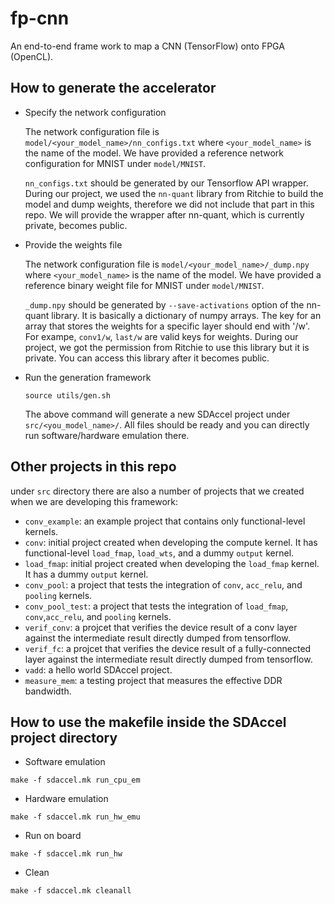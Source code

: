 # fp-cnn
An end-to-end frame work to map a CNN (TensorFlow) onto FPGA (OpenCL).

## How to generate the accelerator
- Specify the network configuration

   The network configuration file is `model/<your_model_name>/nn_configs.txt` where `<your_model_name>` is the 
   name of the model. We have provided a reference network configuration for MNIST under `model/MNIST`.
   
   `nn_configs.txt` should be generated by our Tensorflow API wrapper. During our project, we used the `nn-quant`
   library from Ritchie to build the model and dump weights, therefore we did not include that part in this repo. 
   We will provide the wrapper after nn-quant, which is currently private, becomes public. 
   
- Provide the weights file
   
   The network configuration file is `model/<your_model_name>/_dump.npy` where `<your_model_name>` is the 
   name of the model. We have provided a reference binary weight file for MNIST under `model/MNIST`.
   
   `_dump.npy` should be generated by `--save-activations` option of the nn-quant library. 
   It is basically a dictionary of numpy arrays. The key for an array that stores the weights for a specific layer 
   should end with '/w'. For exampe, `conv1/w`, `last/w` are valid keys for weights.
   During our project, we got the permission from Ritchie to use this library but it is private. You can access
   this library after it becomes public.
   
- Run the generation framework
 
    `source utils/gen.sh`
    
    The above command will generate a new SDAccel project under `src/<you_model_name>/`. All files should be ready
    and you can directly run software/hardware emulation there.

## Other projects in this repo    
under `src` directory there are also a number of projects that we created when we are developing this framework:

 - `conv_example`: an example project that contains only functional-level kernels.
 - `conv`: initial project created when developing the compute kernel. It has functional-level `load_fmap`, `load_wts`, and a 
 dummy `output` kernel.
 - `load_fmap`: initial project created when developing the `load_fmap` kernel. It has a dummy `output` kernel.
 - `conv_pool`: a project that tests the integration of `conv`, `acc_relu`, and `pooling` kernels.
 - `conv_pool_test`: a project that tests the integration of `load_fmap`, `conv`,`acc_relu`, and `pooling` kernels.
 - `verif_conv`: a projcet that verifies the device result of a conv layer against the intermediate result directly dumped 
 from tensorflow.
 - `verif_fc`: a projcet that verifies the device result of a fully-connected layer against the intermediate result
 directly dumped from tensorflow.
 - `vadd`: a hello world SDAccel project.
 - `measure_mem`: a testing project that measures the effective DDR bandwidth.
 
## How to use the makefile inside the SDAccel project directory
- Software emulation   
~~~
make -f sdaccel.mk run_cpu_em
~~~

- Hardware emulation   
~~~
make -f sdaccel.mk run_hw_emu
~~~

- Run on board   
~~~
make -f sdaccel.mk run_hw
~~~

- Clean   
~~~
make -f sdaccel.mk cleanall
~~~
